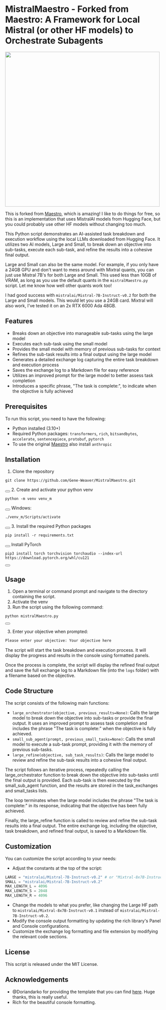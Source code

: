 # MistralMaestro - Forked from Maestro: A Framework for Local Mistral (or other HF models) to Orchestrate Subagents
<img src="https://leafmachine.org/img/dalle_mistral_maestro.webp" width="500">


This is forked from [Maestro](https://github.com/Doriandarko/maestro), which is amazing! I like to do things for free, so this is an implementation that uses MistralAI models from Hugging Face, but you could probably use other HF models without changing too much.

This Python script demonstrates an AI-assisted task breakdown and execution workflow using the local LLMs downloaded from Hugging Face. It utilizes two AI models, Large and Small, to break down an objective into sub-tasks, execute each sub-task, and refine the results into a cohesive final output.

Large and Small can also be the same model. For example, if you only have a 24GB GPU and don't want to mess around with Mixtral quants, you can just use Mistral 7B's for both Large and Small. This used less than 10GB of VRAM, as long as you use the default quants in the `mistralMaestro.py` script. Let me know how well other quants work too!

I had good success with `mistralai/Mistral-7B-Instruct-v0.2` for both the Large and Small models. This would let you use a 24GB card. Mixtral will also work, I've tested it on an 2x RTX 6000 Ada 48GB.  


## Features

- Breaks down an objective into manageable sub-tasks using the large model
- Executes each sub-task using the small model
- Provides the small model with memory of previous sub-tasks for context
- Refines the sub-task results into a final output using the large model
- Generates a detailed exchange log capturing the entire task breakdown and execution process
- Saves the exchange log to a Markdown file for easy reference
- Utilizes an improved prompt for the large model to better assess task completion
- Introduces a specific phrase, "The task is complete:", to indicate when the objective is fully achieved

## Prerequisites

To run this script, you need to have the following:

- Python installed (3.10+)
- Required Python packages: `transformers`, `rich`, `bitsandbytes`, `accelerate`, `sentencepiece`, `protobuf`, `pytorch`
- To use the original [Maestro](https://github.com/Doriandarko/maestro) also install `anthropic`

## Installation

1. Clone the repository
<pre><code class="language-python">git clone https://github.com/Gene-Weaver/MistralMaestro.git</code></pre>
<button class="btn" data-clipboard-target="#code-snippet"></button>
2. Create and activate your python venv
<pre><code class="language-python">python -m venv venv_m</code></pre>
<button class="btn" data-clipboard-target="#code-snippet"></button>
Windows:
<pre><code class="language-python">./venv_m/Scripts/activate</code></pre>
<button class="btn" data-clipboard-target="#code-snippet"></button>
3. Install the required Python packages
<pre><code class="language-python">pip install -r requirements.txt</code></pre>
<button class="btn" data-clipboard-target="#code-snippet"></button>
Install PyTorch 
<pre><code class="language-python">pip3 install torch torchvision torchaudio --index-url https://download.pytorch.org/whl/cu121</code></pre>
<button class="btn" data-clipboard-target="#code-snippet"></button>

## Usage

1. Open a terminal or command prompt and navigate to the directory containing the script.
2. Activate the venv
3. Run the script using the following command:

<pre><code class="language-python">python mistralMaestro.py</code></pre>
<button class="btn" data-clipboard-target="#code-snippet"></button>

3. Enter your objective when prompted:

```bash
Please enter your objective: Your objective here
```

The script will start the task breakdown and execution process. It will display the progress and results in the console using formatted panels.

Once the process is complete, the script will display the refined final output and save the full exchange log to a Markdown file (into the `logs` folder) with a filename based on the objective.

## Code Structure

The script consists of the following main functions:

- `large_orchestrator(objective, previous_results=None)`: Calls the large model to break down the objective into sub-tasks or provide the final output. It uses an improved prompt to assess task completion and includes the phrase "The task is complete:" when the objective is fully achieved.
- `small_sub_agent(prompt, previous_small_tasks=None)`: Calls the small model to execute a sub-task prompt, providing it with the memory of previous sub-tasks.
- `large_refine(objective, sub_task_results)`: Calls the large model to review and refine the sub-task results into a cohesive final output.

The script follows an iterative process, repeatedly calling the large_orchestrator function to break down the objective into sub-tasks until the final output is provided. Each sub-task is then executed by the small_sub_agent function, and the results are stored in the task_exchanges and small_tasks lists.

The loop terminates when the large model includes the phrase "The task is complete:" in its response, indicating that the objective has been fully achieved.

Finally, the large_refine function is called to review and refine the sub-task results into a final output. The entire exchange log, including the objective, task breakdown, and refined final output, is saved to a Markdown file.

## Customization

You can customize the script according to your needs:

- Adjust the constants at the top of the script:

```python
LARGE = "mistralai/Mistral-7B-Instruct-v0.2" # or "Mixtral-8x7B-Instruct-v0.1"
SMALL = "mistralai/Mistral-7B-Instruct-v0.2"
MAX_LENGTH_L = 4096
MAX_LENGTH_S = 2048
MAX_LENGTH_R = 4096
```

- Change the models to what you prefer, like changing the Large HF path to `mistralai/Mixtral-8x7B-Instruct-v0.1` instead of `mistralai/Mistral-7B-Instruct-v0.2`.
- Modify the console output formatting by updating the rich library's Panel and Console configurations.
- Customize the exchange log formatting and file extension by modifying the relevant code sections.

## License

This script is released under the MIT License.

## Acknowledgements

- @Doriandarko for providing the template that you can find [here](https://github.com/Doriandarko/maestro). Huge thanks, this is really useful.
- Rich for the beautiful console formatting.
